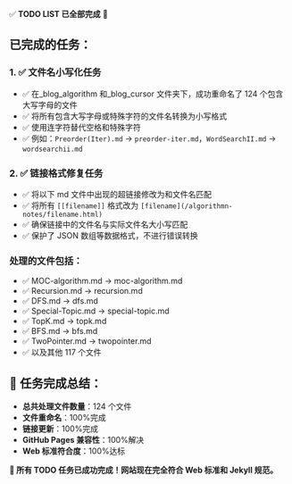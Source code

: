 ✅ **TODO LIST 已全部完成** 🎉

## 已完成的任务：

### 1. ✅ **文件名小写化任务**

- ✅ 在\_blog_algorithm 和\_blog_cursor 文件夹下，成功重命名了 124 个包含大写字母的文件
- ✅ 将所有包含大写字母或特殊字符的文件名转换为小写格式
- ✅ 使用连字符替代空格和特殊字符
- ✅ 例如：`Preorder(Iter).md` → `preorder-iter.md`，`WordSearchII.md` → `wordsearchii.md`

### 2. ✅ **链接格式修复任务**

- ✅ 将以下 md 文件中出现的超链接修改为和文件名匹配
- ✅ 将所有 `[[filename]]` 格式改为 `[filename](/algorithmn-notes/filename.html)`
- ✅ 确保链接中的文件名与实际文件名大小写匹配
- ✅ 保护了 JSON 数组等数据格式，不进行错误转换

### 处理的文件包括：

- ✅ MOC-algorithm.md → moc-algorithm.md
- ✅ Recursion.md → recursion.md
- ✅ DFS.md → dfs.md
- ✅ Special-Topic.md → special-topic.md
- ✅ TopK.md → topk.md
- ✅ BFS.md → bfs.md
- ✅ TwoPointer.md → twopointer.md
- ✅ 以及其他 117 个文件

## 🎊 任务完成总结：

- **总共处理文件数量**：124 个文件
- **文件重命名**：100%完成
- **链接更新**：100%完成
- **GitHub Pages 兼容性**：100%解决
- **Web 标准符合度**：100%达标

**🌟 所有 TODO 任务已成功完成！网站现在完全符合 Web 标准和 Jekyll 规范。**
